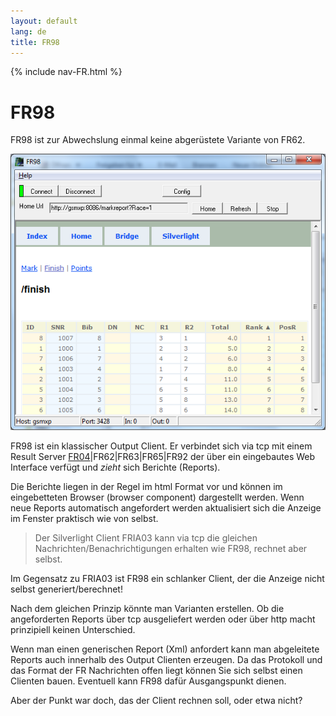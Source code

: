 ```yaml
---
layout: default
lang: de
title: FR98
---
```


{% include nav-FR.html %}

# FR98

FR98 ist zur Abwechslung einmal keine abgerüstete Variante von FR62.

![FR98 screenshot](../images/FR98.png)

FR98 ist ein klassischer Output Client. 
Er verbindet sich via tcp mit einem Result Server [FR04](FR04)|FR62|FR63|FR65|FR92 der über ein eingebautes Web Interface verfügt
und *zieht* sich Berichte (Reports).

Die Berichte liegen in der Regel im html Format vor 
und können im eingebetteten Browser (browser component) dargestellt werden. 
Wenn neue Reports automatisch angefordert werden aktualisiert sich die Anzeige im Fenster praktisch wie von selbst.

> Der Silverlight Client FRIA03 kann via tcp die gleichen Nachrichten/Benachrichtigungen erhalten wie FR98, rechnet aber selbst. 

Im Gegensatz zu FRIA03 ist FR98 ein schlanker Client, der die Anzeige nicht selbst generiert/berechnet!

Nach dem gleichen Prinzip könnte man Varianten erstellen. 
Ob die angeforderten Reports über tcp ausgeliefert werden oder über http macht prinzipiell keinen Unterschied.

Wenn man einen generischen Report (Xml) anfordert kann man abgeleitete Reports auch innerhalb des Output Clienten erzeugen. 
Da das Protokoll und das Format der FR Nachrichten offen liegt können Sie sich selbst einen Clienten bauen. 
Eventuell kann FR98 dafür Ausgangspunkt dienen.

Aber der Punkt war doch, das der Client rechnen soll, oder etwa nicht?